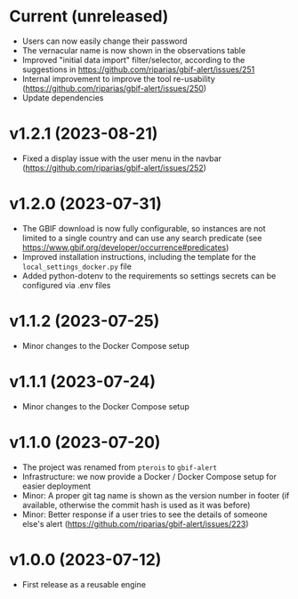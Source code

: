 # Current (unreleased)

- Users can now easily change their password
- The vernacular name is now shown in the observations table
- Improved "initial data import" filter/selector, according to the suggestions in https://github.com/riparias/gbif-alert/issues/251
- Internal improvement to improve the tool re-usability (https://github.com/riparias/gbif-alert/issues/250)
- Update dependencies

# v1.2.1 (2023-08-21)

- Fixed a display issue with the user menu in the navbar (https://github.com/riparias/gbif-alert/issues/252)

# v1.2.0  (2023-07-31)

- The GBIF download is now fully configurable, so instances are not limited to a single country
and can use any search predicate (see https://www.gbif.org/developer/occurrence#predicates)
- Improved installation instructions, including the template for the `local_settings_docker.py` file
- Added python-dotenv to the requirements so settings secrets can be configured via .env files

# v1.1.2  (2023-07-25)

- Minor changes to the Docker Compose setup

# v1.1.1  (2023-07-24)

- Minor changes to the Docker Compose setup

# v1.1.0  (2023-07-20)

- The project was renamed from `pterois` to `gbif-alert`
- Infrastructure: we now provide a Docker / Docker Compose setup for easier deployment
- Minor: A proper git tag name is shown as the version number in footer (if available, otherwise the commit hash is used as it was before)
- Minor: Better response if a user tries to see the details of someone else's alert (https://github.com/riparias/gbif-alert/issues/223)


# v1.0.0  (2023-07-12)

- First release as a reusable engine
